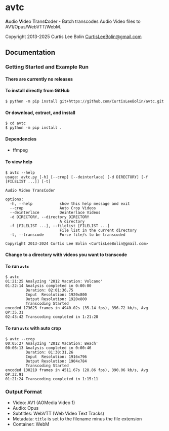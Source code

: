 avtc
====

**A**udio **V**ideo **T**rans**C**oder - Batch transcodes Audio Video files to AV1/Opus/WebVTT/WebM.

Copyright 2013-2025 Curtis Lee Bolin <CurtisLeeBolin@gmail.com>

Documentation
-------------

### Getting Started and Example Run

#### There are currently no releases
#### To install directly from GitHub

```
$ python -m pip install git+https://github.com/CurtisLeeBolin/avtc.git
```

#### Or download, extract, and install

```
$ cd avtc
$ python -m pip install .
```

#### Dependencies
  - ffmpeg

#### To view help

```
$ avtc --help
usage: avtc.py [-h] [--crop] [--deinterlace] [-d DIRECTORY] [-f [FILELIST ...]] [-t]

Audio Video TransCoder

options:
  -h, --help            show this help message and exit
  --crop                Auto Crop Videos
  --deinterlace         Deinterlace Videos
  -d DIRECTORY, --directory DIRECTORY
                        A directory
  -f [FILELIST ...], --filelist [FILELIST ...]
                        File list in the current directory
  -t, --transcode       Force file/s to be transcoded

Copyright 2013-2024 Curtis Lee Bolin <CurtisLeeBolin@gmail.com>
```

#### Change to a directory with videos you want to transcode
#### To run `avtc`

```
$ avtc
01:21:25 Analyzing '2012 Vacation: Volcano'
01:22:14 Analysis completed in 0:00:00
         Duration: 02:01:36.75
         Input  Resolution: 1920x800
         Output Resolution: 1920x800
         Transcoding Started
encoded 173625 frames in 4940.02s (35.14 fps), 356.72 kb/s, Avg QP:35.31
02:43:42 Transcoding completed in 1:21:28
```

#### To run `avtc` with auto crop

```
$ avtc --crop
00:05:27 Analyzing '2012 Vacation: Beach'
00:06:13 Analysis completed in 0:00:46
         Duration: 01:30:31.26
         Input  Resolution: 1916x796
         Output Resolution: 1904x784
         Transcoding Started
encoded 130219 frames in 4511.67s (28.86 fps), 390.06 kb/s, Avg QP:32.91
01:21:24 Transcoding completed in 1:15:11
```

### Output Format

* Video: AV1 (AOMedia Video 1)
* Audio: Opus
* Subtitles: WebVTT (Web Video Text Tracks)
* Metadata: `title` is set to the filename minus the file extension
* Container: WebM
